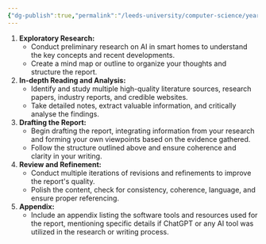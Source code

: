 ```yaml
---
{"dg-publish":true,"permalink":"/leeds-university/computer-science/year-1/professional-computing/cw-2-technical-report/report-plan/"}
---
```


1. **Exploratory Research:**
    - Conduct preliminary research on AI in smart homes to understand the key concepts and recent developments.
    - Create a mind map or outline to organize your thoughts and structure the report.
2. **In-depth Reading and Analysis:**
    - Identify and study multiple high-quality literature sources, research papers, industry reports, and credible websites.
    - Take detailed notes, extract valuable information, and critically analyse the findings.
3. **Drafting the Report:**
    - Begin drafting the report, integrating information from your research and forming your own viewpoints based on the evidence gathered.
    - Follow the structure outlined above and ensure coherence and clarity in your writing.
4. **Review and Refinement:**
    - Conduct multiple iterations of revisions and refinements to improve the report's quality.
    - Polish the content, check for consistency, coherence, language, and ensure proper referencing.
5. **Appendix:**
    - Include an appendix listing the software tools and resources used for the report, mentioning specific details if ChatGPT or any AI tool was utilized in the research or writing process.
